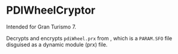 # PDIWheelCryptor

Intended for Gran Turismo 7.

Decrypts and encrypts `pdiWheel.prx` from , which is a `PARAM.SFO` file disguised as a dynamic module (prx) file.

